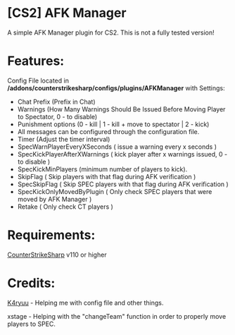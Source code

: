 # [CS2] AFK Manager
A simple AFK Manager plugin for CS2.
This is not a fully tested version!

# Features:
Config File located in **/addons/counterstrikesharp/configs/plugins/AFKManager** with Settings:
  - Chat Prefix (Prefix in Chat)
  - Warnings (How Many Warnings Should Be Issued Before Moving Player to Spectator, 0 - to disable)
  - Punishment options (0 - kill | 1 - kill + move to spectator | 2 - kick)
  - All messages can be configured through the configuration file.
  - Timer (Adjust the timer interval)
  - SpecWarnPlayerEveryXSeconds ( issue a warning every x seconds )
  - SpecKickPlayerAfterXWarnings ( kick player after x warnings issued, 0 - to disable )
  - SpecKickMinPlayers (minimum number of players to kick).
  - SkipFlag ( Skip players with that flag during AFK verification )
  - SpecSkipFlag ( Skip SPEC players with that flag during AFK verification )
  - SpecKickOnlyMovedByPlugin ( Only check SPEC players that were moved by AFK Manager )
  - Retake ( Only check CT players )

# Requirements:
[CounterStrikeSharp](https://github.com/roflmuffin/CounterStrikeSharp) v110 or higher

# Credits:
[K4ryuu](https://github.com/K4ryuu) - Helping me with config file and other things.

xstage - Helping with the "changeTeam" function in order to properly move players to SPEC.

